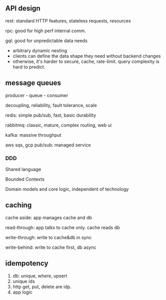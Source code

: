 ---
---
## API design

rest: standard HTTP features, stateless requests, resources

rpc: good for high perf internal comm.

gql: good for unpredictable data needs 
- arbitrary dynamic nesting
- clients can define the data shape they need without backend changes
- otherwise, it's harder to secure, cache, rate-limit. query complexity is hard to predict. 


## message queues 

producer - queue - consumer 

decoupling, reliability, fault tolerance, scale 

redis: simple pub/sub, fast, basic durability

rabbitmq: classic, mature, complex routing, web ui   

kafka: massive throughput

aws sqs, gcp pub/sub: managed service

### DDD

Shared language 

Bounded Contexts

Domain models and core logic, independent of technology

## caching 

cache aside: app manages cache and db 

read-through: app talks to cache only. cache reads db 

write-through: write to cache&db in sync 

write-behind: write to cache first, db async 


## idempotency

1. db: unique, where, upsert
2. unique ids
3. http get, put, delete are idp. 
4. app logic
